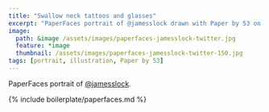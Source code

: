 ```yaml
---
title: "Swallow neck tattoos and glasses"
excerpt: "PaperFaces portrait of @jamesslock drawn with Paper by 53 on an iPad."
image: 
  path: &image /assets/images/paperfaces-jamesslock-twitter.jpg 
  feature: *image
  thumbnail: /assets/images/paperfaces-jamesslock-twitter-150.jpg
tags: [portrait, illustration, Paper by 53]
---
```


PaperFaces portrait of [@jamesslock](http://twitter.com/jamesslock).

{% include boilerplate/paperfaces.md %}
